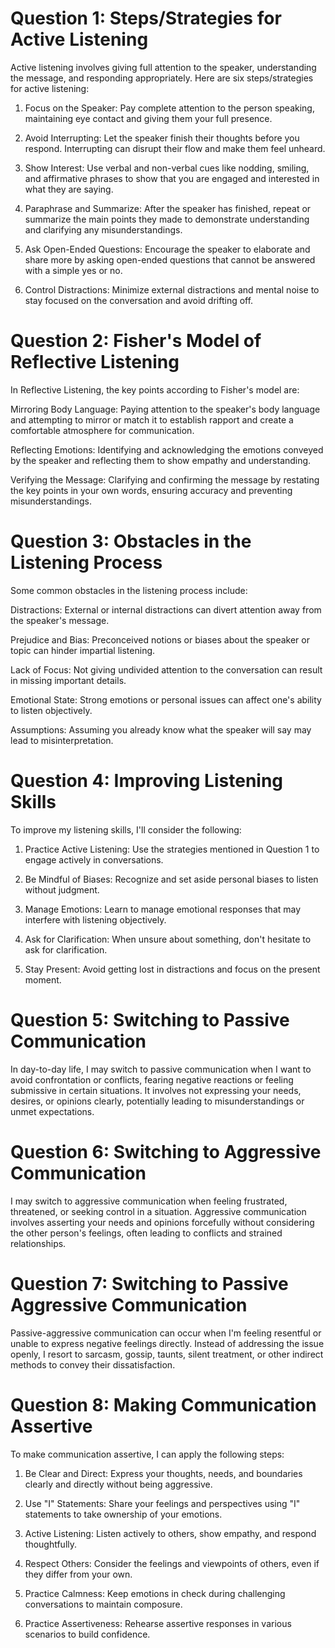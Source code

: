 # Question 1: Steps/Strategies for Active Listening

Active listening involves giving full attention to the speaker, understanding the message, and responding appropriately. 
Here are six steps/strategies for active listening:

1. Focus on the Speaker: Pay complete attention to the person speaking, maintaining eye contact and giving them your full
   presence.

2. Avoid Interrupting: Let the speaker finish their thoughts before you respond. Interrupting can disrupt their flow and
   make them feel unheard.

3. Show Interest: Use verbal and non-verbal cues like nodding, smiling, and affirmative phrases to show that you are engaged
   and interested in what they are saying.

4. Paraphrase and Summarize: After the speaker has finished, repeat or summarize the main points they made to demonstrate
   understanding and clarifying any misunderstandings.

5. Ask Open-Ended Questions: Encourage the speaker to elaborate and share more by asking open-ended questions that cannot be
   answered with a simple yes or no.

6. Control Distractions: Minimize external distractions and mental noise to stay focused on the conversation and avoid
   drifting off.

# Question 2: Fisher's Model of Reflective Listening

In Reflective Listening, the key points according to Fisher's model are:

Mirroring Body Language: Paying attention to the speaker's body language and attempting to mirror or match it to establish
rapport and create a comfortable atmosphere for communication.

Reflecting Emotions: Identifying and acknowledging the emotions conveyed by the speaker and reflecting them to show empathy 
and understanding.

Verifying the Message: Clarifying and confirming the message by restating the key points in your own words, ensuring accuracy 
and preventing misunderstandings.

# Question 3: Obstacles in the Listening Process

Some common obstacles in the listening process include:

Distractions: External or internal distractions can divert attention away from the speaker's message.

Prejudice and Bias: Preconceived notions or biases about the speaker or topic can hinder impartial listening.

Lack of Focus: Not giving undivided attention to the conversation can result in missing important details.

Emotional State: Strong emotions or personal issues can affect one's ability to listen objectively.

Assumptions: Assuming you already know what the speaker will say may lead to misinterpretation.

# Question 4: Improving Listening Skills

To improve my listening skills, I'll consider the following:

1. Practice Active Listening: Use the strategies mentioned in Question 1 to engage actively in conversations.

2. Be Mindful of Biases: Recognize and set aside personal biases to listen without judgment.

3. Manage Emotions: Learn to manage emotional responses that may interfere with listening objectively.

4. Ask for Clarification: When unsure about something, don't hesitate to ask for clarification.

5. Stay Present: Avoid getting lost in distractions and focus on the present moment.

# Question 5: Switching to Passive Communication

In day-to-day life, I may switch to passive communication when I want to avoid confrontation or conflicts, fearing negative 
reactions or feeling submissive in certain situations. It involves not expressing your needs, desires, or opinions clearly, 
potentially leading to misunderstandings or unmet expectations.

# Question 6: Switching to Aggressive Communication

I may switch to aggressive communication when feeling frustrated, threatened, or seeking control in a situation. Aggressive 
communication involves asserting your needs and opinions forcefully without considering the other person's feelings, often 
leading to conflicts and strained relationships.

# Question 7: Switching to Passive Aggressive Communication

Passive-aggressive communication can occur when I'm feeling resentful or unable to express negative feelings directly. 
Instead of addressing the issue openly, I resort to sarcasm, gossip, taunts, silent treatment, or other indirect methods to 
convey their dissatisfaction.

# Question 8: Making Communication Assertive

To make communication assertive, I can apply the following steps:

1. Be Clear and Direct: Express your thoughts, needs, and boundaries clearly and directly without being aggressive.

2. Use "I" Statements: Share your feelings and perspectives using "I" statements to take ownership of your emotions.

3. Active Listening: Listen actively to others, show empathy, and respond thoughtfully.

4. Respect Others: Consider the feelings and viewpoints of others, even if they differ from your own.

5. Practice Calmness: Keep emotions in check during challenging conversations to maintain composure.

6. Practice Assertiveness: Rehearse assertive responses in various scenarios to build confidence.
